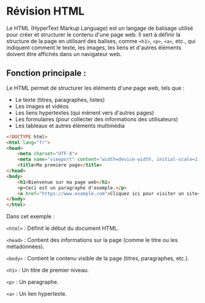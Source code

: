 # Révision HTML
Le HTML (HyperText Markup Language) est un langage de balisage utilisé pour créer et structurer le contenu d'une page web. Il sert à définir la structure de la page en utilisant des balises, comme `<h1>`, `<p>`, `<a>`, etc., qui indiquent comment le texte, les images, les liens et d'autres éléments doivent être affichés dans un navigateur web.

## Fonction principale :
Le HTML permet de structurer les éléments d'une page web, tels que :

- Le texte (titres, paragraphes, listes)
- Les images et vidéos
- Les liens hypertextes (qui mènent vers d'autres pages)
- Les formulaires (pour collecter des informations des utilisateurs)
- Les tableaux et autres éléments multimédia
```HTML
<!DOCTYPE html>
<html lang="fr">
<head>
    <meta charset="UTF-8">
    <meta name="viewport" content="width=device-width, initial-scale=1.0">
    <title>Ma première page</title>
</head>
<body>
    <h1>Bienvenue sur ma page web</h1>
    <p>Ceci est un paragraphe d'exemple.</p>
    <a href="https://www.example.com">Cliquez ici pour visiter un site</a>
</body>
</html>
```
Dans cet exemple :

`<html>` : Définit le début du document HTML.

`<head>` : Contient des informations sur la page (comme le titre ou les métadonnées).

`<body>` : Contient le contenu visible de la page (titres, paragraphes, etc.).

`<h1>` : Un titre de premier niveau.

`<p>` : Un paragraphe.

`<a>` : Un lien hypertexte.
